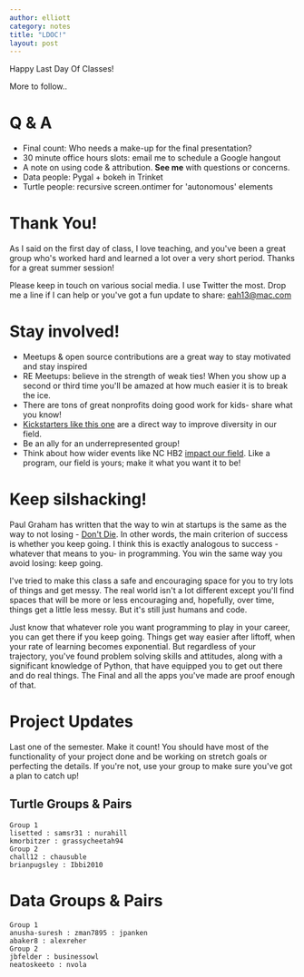 ```yaml
---
author: elliott
category: notes
title: "LDOC!"
layout: post
---
```


Happy Last Day Of Classes!

More to follow..


# Q & A

* Final count: Who needs a make-up for the final presentation?
* 30 minute office hours slots: email me to schedule a Google hangout
* A note on using code & attribution. **See me** with questions or concerns.
* Data people: Pygal + bokeh in Trinket
* Turtle people: recursive screen.ontimer for 'autonomous' elements

# Thank You!

As I said on the first day of class, I love teaching, and you've been a great group who's worked hard and learned a lot over a very short period.   Thanks for a great summer session!

Please keep in touch on various social media.  I use Twitter the most.  Drop me a line if I can help or you've got a fun
update to share: eah13@mac.com

# Stay involved!

- Meetups & open source contributions are a great way to stay motivated and stay inspired
- RE Meetups: believe in the strength of weak ties!  When you show up a second or third time you'll be amazed at how much easier it is to break the ice.
- There are tons of great nonprofits doing good work for kids- share what you know!
- [Kickstarters like this one](https://www.kickstarter.com/projects/lesbianswhotech/the-lesbians-who-techs-edie-windsor-coding-scholar) are
a direct way to improve diversity in our field.
- Be an ally for an underrepresented group!
- Think about how wider events like NC HB2 [impact our field](http://www.exitevent.com/article/why-trinket-against-north-carolina-hb2-160425).  Like a program, our field is yours; make it what you want it to be!

# Keep silshacking!

Paul Graham has written that the way to win at startups is the same as the way to not losing - [Don't Die](http://www.paulgraham.com/die.html).  In
other words, the main criterion of success is whether you keep going.  I think this is exactly analogous to success - whatever that means to you-
in programming.  You win the same way you avoid losing: keep going.

I've tried to make this class a safe and encouraging space for you to try lots of things and get messy.  The real world isn't a lot different
except you'll find spaces that will be more or less encouraging and, hopefully, over time, things get a little less messy.  But it's still just humans and code.

Just know that whatever role you want programming to play in your career, you can get there if you keep going.  Things get way easier
after liftoff, when your rate of learning becomes exponential.  But regardless of your trajectory, you've found problem solving skills and
attitudes, along with a significant knowledge of Python, that have equipped you to get out there and do real things.  The Final and all
the apps you've made are proof enough of that.

# Project Updates

Last one of the semester.  Make it count!  You should have most of the functionality of your project done and be working on stretch goals or
perfecting the details.  If you're not, use your group to make sure you've got a plan to catch up!


## Turtle Groups & Pairs

```
Group 1
lisetted : samsr31 : nurahill
kmorbitzer : grassycheetah94
Group 2
chall12 : chausuble
brianpugsley : Ibbi2010
```

# Data Groups & Pairs

```
Group 1
anusha-suresh : zman7895 : jpanken
abaker8 : alexreher
Group 2
jbfelder : businessowl
neatoskeeto : nvola
```
